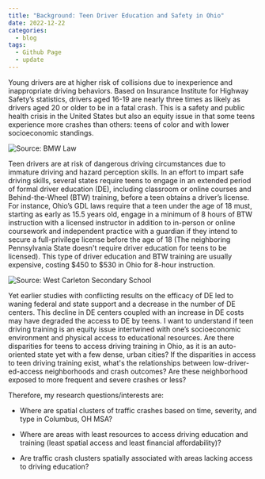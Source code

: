 ```yaml
---
title: "Background: Teen Driver Education and Safety in Ohio"
date: 2022-12-22
categories:
  - blog
tags:
  - Github Page
  - update
---
```


Young drivers are at higher risk of collisions due to inexperience and inappropriate driving behaviors. Based on Insurance Institute for Highway Safety’s statistics, drivers aged 16-19 are nearly three times as likely as drivers aged 20 or older to be in a fatal crash. This is a safety and public health crisis in the United States but also an equity issue in that some teens experience more crashes than others: teens of color and with lower socioeconomic standings.

![Source: BMW Law](https://bmwlawgroup.com/wp-content/uploads/2020/05/teendriversbarchart-3.jpg)

Teen drivers are at risk of dangerous driving circumstances due to immature driving and hazard perception skills. In an effort to impart safe driving skills, several states require teens to engage in an extended period of formal driver education (DE), including classroom or online courses and Behind-the-Wheel (BTW) training, before a teen obtains a driver’s license. For instance, Ohio’s GDL laws require that a teen under the age of 18 must, starting as early as 15.5 years old, engage in a minimum of 8 hours of BTW instruction with a licensed instructor in addition to in-person or online coursework and independent practice with a guardian if they intend to secure a full-privilege license before the age of 18 (The neighboring Pennsylvania State doesn't require driver education for teens to be licensed). This type of driver education and BTW training are usually expensive, costing  $\$$450 to $\$$530 in Ohio for 8-hour instruction.

![Source: West Carleton Secondary School]([Dragster.jpg](https://cdn5-ss13.sharpschool.com/UserFiles/Servers/Server_235149/Image/Driver%20education%202022.png)) 


Yet earlier studies with conflicting results on the efficacy of DE led to waning federal and state support and a decrease in the number of DE centers. This decline in DE centers coupled with an increase in DE costs may have degraded the access to DE by teens. I want to understand if teen driving training is an equity issue intertwined with one’s socioeconomic environment and physical access to educational resources. Are there disparities for teens to access driving training in Ohio, as it is an auto-oriented state yet with a few dense, urban cities? If the disparities in access to teen driving training exist, what's the relationships between low-driver-ed-access neighborhoods and crash outcomes? Are these neighborhood exposed to more frequent and severe crashes or less?


Therefore, my research questions/interests are:

- Where are spatial clusters of traffic crashes based on time, severity, and type in Columbus, OH MSA?

- Where are areas with least resources to access driving education and training (least spatial access and least financial affordability)?

- Are traffic crash clusters spatially associated with areas lacking access to driving education? 
